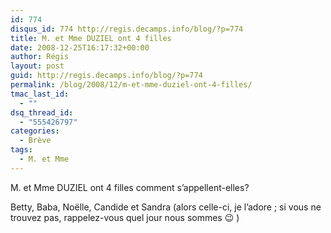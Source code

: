 ```yaml
---
id: 774
disqus_id: 774 http://regis.decamps.info/blog/?p=774
title: M. et Mme DUZIEL ont 4 filles
date: 2008-12-25T16:17:32+00:00
author: Régis
layout: post
guid: http://regis.decamps.info/blog/?p=774
permalink: /blog/2008/12/m-et-mme-duziel-ont-4-filles/
tmac_last_id:
  - ""
dsq_thread_id:
  - "555426797"
categories:
  - Brève
tags:
  - M. et Mme
---
```

M. et Mme DUZIEL ont 4 filles comment s’appellent-elles?
  
<!--more-->


  
Betty, Baba, Noëlle, Candide et Sandra (alors celle-ci, je l’adore ; si vous ne trouvez pas, rappelez-vous quel jour nous sommes 😉 )
